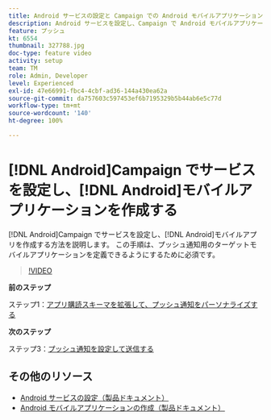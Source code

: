 ```yaml
---
title: Android サービスの設定と Campaign での Android モバイルアプリケーションの作成
description: Android サービスを設定し、Campaign で Android モバイルアプリケーションを作成する方法について説明します。 これは、Neotrip アプリをプッシュ通知のターゲットとして定義するために必須です。
feature: プッシュ
kt: 6554
thumbnail: 327788.jpg
doc-type: feature video
activity: setup
team: TM
role: Admin, Developer
level: Experienced
exl-id: 47e66991-fbc4-4cbf-ad36-144a430ea62a
source-git-commit: da757603c597453ef6b7195329b5b44ab6e5c77d
workflow-type: tm+mt
source-wordcount: '140'
ht-degree: 100%

---
```


# [!DNL Android]Campaign でサービスを設定し、[!DNL Android]モバイルアプリケーションを作成する

[!DNL Android]Campaign でサービスを設定し、[!DNL Android]モバイルアプリを作成する方法を説明します。 この手順は、プッシュ通知用のターゲットモバイルアプリケーションを定義できるようにするために必須です。

>[!VIDEO](https://video.tv.adobe.com/v/327788?quality=12)

**前のステップ**

ステップ1：[アプリ購読スキーマを拡張して、プッシュ通知をパーソナライズする](/help/tutorial-getting-started-with-push-notifications-for-android/extending-the-app-subscription-schema.md)

**次のステップ**

ステップ3：[プッシュ通知を設定して送信する](/help/tutorial-getting-started-with-push-notifications-for-android/configuring-and-sending-push-notifications.md)

## その他のリソース

* [Android サービスの設定（製品ドキュメント）](https://experienceleague.adobe.com/docs/campaign-classic/using/sending-messages/sending-push-notifications/configure-the-mobile-app/configuring-the-mobile-application-android.html?lang=ja#configuring-android-service)
* [Android モバイルアプリケーションの作成（製品ドキュメント）](https://experienceleague.adobe.com/docs/campaign-classic/using/sending-messages/sending-push-notifications/configure-the-mobile-app/configuring-the-mobile-application-android.html?lang=ja#creating-android-app)
